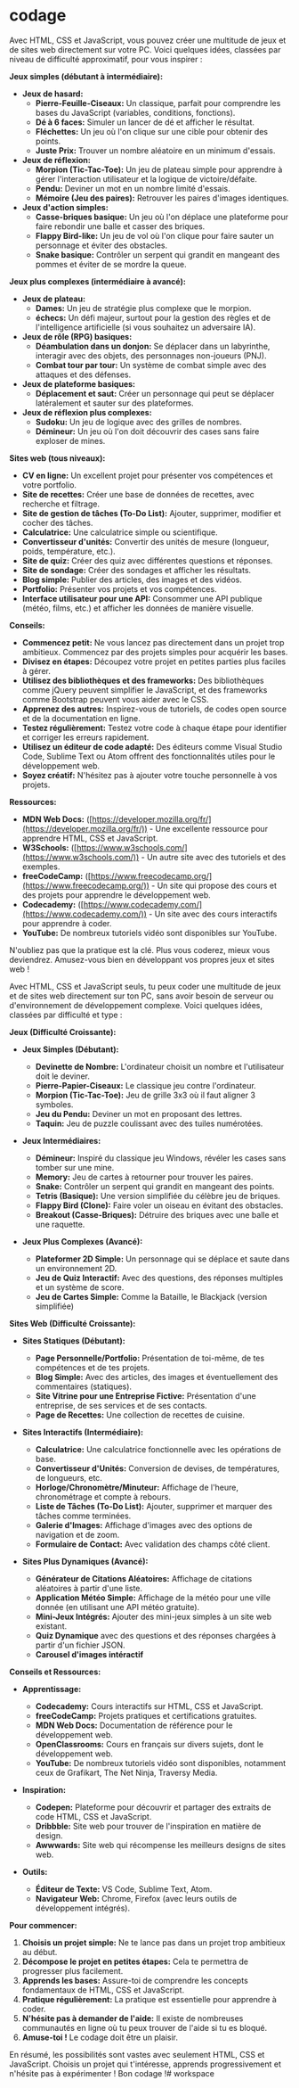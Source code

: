 # codage
Avec HTML, CSS et JavaScript, vous pouvez créer une multitude de jeux et de sites web directement sur votre PC. Voici quelques idées, classées par niveau de difficulté approximatif, pour vous inspirer :

**Jeux simples (débutant à intermédiaire):**

*   **Jeux de hasard:**
    *   **Pierre-Feuille-Ciseaux:** Un classique, parfait pour comprendre les bases du JavaScript (variables, conditions, fonctions).
    *   **Dé à 6 faces:** Simuler un lancer de dé et afficher le résultat.
    *   **Fléchettes:** Un jeu où l'on clique sur une cible pour obtenir des points.
    *   **Juste Prix:** Trouver un nombre aléatoire en un minimum d'essais.
*   **Jeux de réflexion:**
    *   **Morpion (Tic-Tac-Toe):** Un jeu de plateau simple pour apprendre à gérer l'interaction utilisateur et la logique de victoire/défaite.
    *   **Pendu:** Deviner un mot en un nombre limité d'essais.
    *   **Mémoire (Jeu des paires):** Retrouver les paires d'images identiques.
*   **Jeux d'action simples:**
    *   **Casse-briques basique:** Un jeu où l'on déplace une plateforme pour faire rebondir une balle et casser des briques.
    *   **Flappy Bird-like:** Un jeu de vol où l'on clique pour faire sauter un personnage et éviter des obstacles.
    *   **Snake basique:** Contrôler un serpent qui grandit en mangeant des pommes et éviter de se mordre la queue.

**Jeux plus complexes (intermédiaire à avancé):**

*   **Jeux de plateau:**
    *   **Dames:** Un jeu de stratégie plus complexe que le morpion.
    *   **échecs:** Un défi majeur, surtout pour la gestion des règles et de l'intelligence artificielle (si vous souhaitez un adversaire IA).
*   **Jeux de rôle (RPG) basiques:**
    *   **Déambulation dans un donjon:** Se déplacer dans un labyrinthe, interagir avec des objets, des personnages non-joueurs (PNJ).
    *   **Combat tour par tour:** Un système de combat simple avec des attaques et des défenses.
*   **Jeux de plateforme basiques:**
    *   **Déplacement et saut:** Créer un personnage qui peut se déplacer latéralement et sauter sur des plateformes.
*   **Jeux de réflexion plus complexes:**
    *   **Sudoku:** Un jeu de logique avec des grilles de nombres.
    *   **Démineur:** Un jeu où l'on doit découvrir des cases sans faire exploser de mines.

**Sites web (tous niveaux):**

*   **CV en ligne:** Un excellent projet pour présenter vos compétences et votre portfolio.
*   **Site de recettes:** Créer une base de données de recettes, avec recherche et filtrage.
*   **Site de gestion de tâches (To-Do List):** Ajouter, supprimer, modifier et cocher des tâches.
*   **Calculatrice:** Une calculatrice simple ou scientifique.
*   **Convertisseur d'unités:** Convertir des unités de mesure (longueur, poids, température, etc.).
*   **Site de quiz:** Créer des quiz avec différentes questions et réponses.
*   **Site de sondage:** Créer des sondages et afficher les résultats.
*   **Blog simple:** Publier des articles, des images et des vidéos.
*   **Portfolio:** Présenter vos projets et vos compétences.
*   **Interface utilisateur pour une API:** Consommer une API publique (météo, films, etc.) et afficher les données de manière visuelle.

**Conseils:**

*   **Commencez petit:** Ne vous lancez pas directement dans un projet trop ambitieux. Commencez par des projets simples pour acquérir les bases.
*   **Divisez en étapes:** Découpez votre projet en petites parties plus faciles à gérer.
*   **Utilisez des bibliothèques et des frameworks:** Des bibliothèques comme jQuery peuvent simplifier le JavaScript, et des frameworks comme Bootstrap peuvent vous aider avec le CSS.
*   **Apprenez des autres:** Inspirez-vous de tutoriels, de codes open source et de la documentation en ligne.
*   **Testez régulièrement:** Testez votre code à chaque étape pour identifier et corriger les erreurs rapidement.
*   **Utilisez un éditeur de code adapté:** Des éditeurs comme Visual Studio Code, Sublime Text ou Atom offrent des fonctionnalités utiles pour le développement web.
*   **Soyez créatif:** N'hésitez pas à ajouter votre touche personnelle à vos projets.

**Ressources:**

*   **MDN Web Docs:** ([https://developer.mozilla.org/fr/](https://developer.mozilla.org/fr/)) - Une excellente ressource pour apprendre HTML, CSS et JavaScript.
*   **W3Schools:** ([https://www.w3schools.com/](https://www.w3schools.com/)) - Un autre site avec des tutoriels et des exemples.
*   **freeCodeCamp:** ([https://www.freecodecamp.org/](https://www.freecodecamp.org/)) - Un site qui propose des cours et des projets pour apprendre le développement web.
*   **Codecademy:** ([https://www.codecademy.com/](https://www.codecademy.com/)) - Un site avec des cours interactifs pour apprendre à coder.
*   **YouTube:** De nombreux tutoriels vidéo sont disponibles sur YouTube.

N'oubliez pas que la pratique est la clé. Plus vous coderez, mieux vous deviendrez. Amusez-vous bien en développant vos propres jeux et sites web !



Avec HTML, CSS et JavaScript seuls, tu peux coder une multitude de jeux et de sites web directement sur ton PC, sans avoir besoin de serveur ou d'environnement de développement complexe. Voici quelques idées, classées par difficulté et type :

**Jeux (Difficulté Croissante):**

*   **Jeux Simples (Débutant):**
    *   **Devinette de Nombre:** L'ordinateur choisit un nombre et l'utilisateur doit le deviner.
    *   **Pierre-Papier-Ciseaux:** Le classique jeu contre l'ordinateur.
    *   **Morpion (Tic-Tac-Toe):**  Jeu de grille 3x3 où il faut aligner 3 symboles.
    *   **Jeu du Pendu:** Deviner un mot en proposant des lettres.
    *   **Taquin:**  Jeu de puzzle coulissant avec des tuiles numérotées.

*   **Jeux Intermédiaires:**
    *   **Démineur:**  Inspiré du classique jeu Windows, révéler les cases sans tomber sur une mine.
    *   **Memory:**  Jeu de cartes à retourner pour trouver les paires.
    *   **Snake:**  Contrôler un serpent qui grandit en mangeant des points.
    *   **Tetris (Basique):**  Une version simplifiée du célèbre jeu de briques.
    *   **Flappy Bird (Clone):**  Faire voler un oiseau en évitant des obstacles.
    *   **Breakout (Casse-Briques):**  Détruire des briques avec une balle et une raquette.

*   **Jeux Plus Complexes (Avancé):**
    *   **Plateformer 2D Simple:**  Un personnage qui se déplace et saute dans un environnement 2D.
    *   **Jeu de Quiz Interactif:**  Avec des questions, des réponses multiples et un système de score.
    *   **Jeu de Cartes Simple:**  Comme la Bataille, le Blackjack (version simplifiée)

**Sites Web (Difficulté Croissante):**

*   **Sites Statiques (Débutant):**
    *   **Page Personnelle/Portfolio:** Présentation de toi-même, de tes compétences et de tes projets.
    *   **Blog Simple:**  Avec des articles, des images et éventuellement des commentaires (statiques).
    *   **Site Vitrine pour une Entreprise Fictive:**  Présentation d'une entreprise, de ses services et de ses contacts.
    *   **Page de Recettes:**  Une collection de recettes de cuisine.

*   **Sites Interactifs (Intermédiaire):**
    *   **Calculatrice:**  Une calculatrice fonctionnelle avec les opérations de base.
    *   **Convertisseur d'Unités:**  Conversion de devises, de températures, de longueurs, etc.
    *   **Horloge/Chronomètre/Minuteur:**  Affichage de l'heure, chronométrage et compte à rebours.
    *   **Liste de Tâches (To-Do List):**  Ajouter, supprimer et marquer des tâches comme terminées.
    *   **Galerie d'Images:**  Affichage d'images avec des options de navigation et de zoom.
    *   **Formulaire de Contact:**  Avec validation des champs côté client.

*   **Sites Plus Dynamiques (Avancé):**
    *   **Générateur de Citations Aléatoires:**  Affichage de citations aléatoires à partir d'une liste.
    *   **Application Météo Simple:**  Affichage de la météo pour une ville donnée (en utilisant une API météo gratuite).
    *   **Mini-Jeux Intégrés:**  Ajouter des mini-jeux simples à un site web existant.
    *   **Quiz Dynamique** avec des questions et des réponses chargées à partir d'un fichier JSON.
    *   **Carousel d'images intéractif**

**Conseils et Ressources:**

*   **Apprentissage:**
    *   **Codecademy:**  Cours interactifs sur HTML, CSS et JavaScript.
    *   **freeCodeCamp:**  Projets pratiques et certifications gratuites.
    *   **MDN Web Docs:**  Documentation de référence pour le développement web.
    *   **OpenClassrooms:**  Cours en français sur divers sujets, dont le développement web.
    *   **YouTube:**  De nombreux tutoriels vidéo sont disponibles, notamment ceux de Grafikart, The Net Ninja, Traversy Media.
*   **Inspiration:**
    *   **Codepen:**  Plateforme pour découvrir et partager des extraits de code HTML, CSS et JavaScript.
    *   **Dribbble:**  Site web pour trouver de l'inspiration en matière de design.
    *   **Awwwards:**  Site web qui récompense les meilleurs designs de sites web.

*   **Outils:**
    *   **Éditeur de Texte:**  VS Code, Sublime Text, Atom.
    *   **Navigateur Web:**  Chrome, Firefox (avec leurs outils de développement intégrés).

**Pour commencer:**

1.  **Choisis un projet simple:**  Ne te lance pas dans un projet trop ambitieux au début.
2.  **Décompose le projet en petites étapes:**  Cela te permettra de progresser plus facilement.
3.  **Apprends les bases:**  Assure-toi de comprendre les concepts fondamentaux de HTML, CSS et JavaScript.
4.  **Pratique régulièrement:**  La pratique est essentielle pour apprendre à coder.
5.  **N'hésite pas à demander de l'aide:**  Il existe de nombreuses communautés en ligne où tu peux trouver de l'aide si tu es bloqué.
6.  **Amuse-toi !**  Le codage doit être un plaisir.

En résumé, les possibilités sont vastes avec seulement HTML, CSS et JavaScript. Choisis un projet qui t'intéresse, apprends progressivement et n'hésite pas à expérimenter ! Bon codage !# workspace
